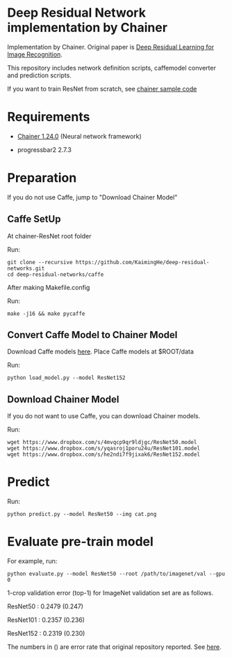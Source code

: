 Deep Residual Network implementation by Chainer
========

Implementation by Chainer. Original paper is [Deep Residual Learning for Image Recognition](http://arxiv.org/abs/1512.03385).

This repository includes network definition scripts, caffemodel converter and prediction scripts.

If you want to train ResNet from scratch, see [chainer sample code](https://github.com/pfnet/chainer/tree/master/examples/imagenet)

# Requirements

- [Chainer 1.24.0](https://github.com/pfnet/chainer) (Neural network framework)

- progressbar2 2.7.3

# Preparation

If you do not use Caffe, jump to "Download Chainer Model"

## Caffe SetUp

At chainer-ResNet root folder


Run:

```
git clone --recursive https://github.com/KaimingHe/deep-residual-networks.git
cd deep-residual-networks/caffe
```
After making Makefile.config

Run:
```
make -j16 && make pycaffe
```

## Convert Caffe Model to Chainer Model

Download Caffe models [here](https://onedrive.live.com/?authkey=%21AAFW2-FVoxeVRck&id=4006CBB8476FF777%2117887&cid=4006CBB8476FF777).
Place Caffe models at $ROOT/data

Run:
```
python load_model.py --model ResNet152
```

## Download Chainer Model
If you do not want to use Caffe, you can download Chainer models.

Run:
```
wget https://www.dropbox.com/s/4mvqcp9qr9ldjgc/ResNet50.model
wget https://www.dropbox.com/s/yqasroj1poru24u/ResNet101.model
wget https://www.dropbox.com/s/he2ndi7f9jixak6/ResNet152.model
```

# Predict

Run:

```
python predict.py --model ResNet50 --img cat.png
```


# Evaluate pre-train model

For example, run:

```
python evaluate.py --model ResNet50 --root /path/to/imagenet/val --gpu 0
```

1-crop validation error (top-1) for ImageNet validation set are as follows.

ResNet50  : 0.2479 (0.247)

ResNet101 : 0.2357 (0.236)

ResNet152 : 0.2319 (0.230)

The numbers in () are error rate that original repository reported. See [here](https://github.com/KaimingHe/deep-residual-networks).
